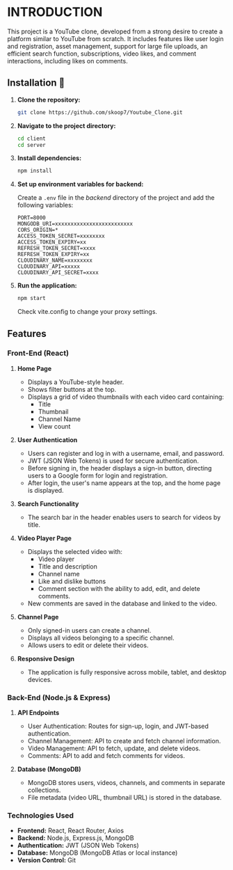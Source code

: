 # INTRODUCTION

This project is a YouTube clone, developed from a strong desire to create a platform similar to YouTube from scratch. It includes features like user login and registration, asset management, support for large file uploads, an efficient search function, subscriptions, video likes, and comment interactions, including likes on comments.

## Installation 🚀

1. **Clone the repository:**

   ```bash
   git clone https://github.com/skoop7/Youtube_Clone.git
   ```

2. **Navigate to the project directory:**

   ```bash
   cd client
   cd server
   ```

3. **Install dependencies:**

   ```bash
   npm install
   ```

4. **Set up environment variables for backend:**

   Create a `.env` file in the _backend_ directory of the project and add the following variables:

   ```env
   PORT=8000
   MONGODB_URI=xxxxxxxxxxxxxxxxxxxxxxxxx
   CORS_ORIGIN=*
   ACCESS_TOKEN_SECRET=xxxxxxxx
   ACCESS_TOKEN_EXPIRY=xx
   REFRESH_TOKEN_SECRET=xxxx
   REFRESH_TOKEN_EXPIRY=xx
   CLOUDINARY_NAME=xxxxxxxx
   CLOUDINARY_API=xxxxx
   CLOUDINARY_API_SECRET=xxxx
   ```

5. **Run the application:**

   ```bash
   npm start
   ```

   Check vite.config to change your proxy settings.

## Features

### Front-End (React)

1. **Home Page**

   - Displays a YouTube-style header.
   - Shows filter buttons at the top.
   - Displays a grid of video thumbnails with each video card containing:
     - Title
     - Thumbnail
     - Channel Name
     - View count

2. **User Authentication**

   - Users can register and log in with a username, email, and password.
   - JWT (JSON Web Tokens) is used for secure authentication.
   - Before signing in, the header displays a sign-in button, directing users to a Google form for login and registration.
   - After login, the user's name appears at the top, and the home page is displayed.

3. **Search Functionality**

   - The search bar in the header enables users to search for videos by title.

4. **Video Player Page**

   - Displays the selected video with:
     - Video player
     - Title and description
     - Channel name
     - Like and dislike buttons
     - Comment section with the ability to add, edit, and delete comments.
   - New comments are saved in the database and linked to the video.

5. **Channel Page**

   - Only signed-in users can create a channel.
   - Displays all videos belonging to a specific channel.
   - Allows users to edit or delete their videos.

6. **Responsive Design**
   - The application is fully responsive across mobile, tablet, and desktop devices.

### Back-End (Node.js & Express)

1. **API Endpoints**

   - User Authentication: Routes for sign-up, login, and JWT-based authentication.
   - Channel Management: API to create and fetch channel information.
   - Video Management: API to fetch, update, and delete videos.
   - Comments: API to add and fetch comments for videos.

2. **Database (MongoDB)**
   - MongoDB stores users, videos, channels, and comments in separate collections.
   - File metadata (video URL, thumbnail URL) is stored in the database.

### Technologies Used

- **Frontend:** React, React Router, Axios
- **Backend:** Node.js, Express.js, MongoDB
- **Authentication:** JWT (JSON Web Tokens)
- **Database:** MongoDB (MongoDB Atlas or local instance)
- **Version Control:** Git
